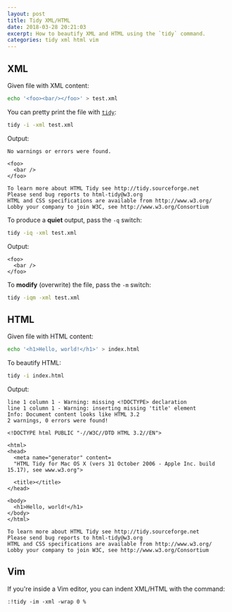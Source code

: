 ```yaml
---
layout: post
title: Tidy XML/HTML
date: 2018-03-28 20:21:03
excerpt: How to beautify XML and HTML using the `tidy` command.
categories: tidy xml html vim
---
```


## XML

Given file with XML content:

```sh
echo '<foo><bar/></foo>' > test.xml
```

You can pretty print the file with [`tidy`](http://tidy.sourceforge.net/):

```sh
tidy -i -xml test.xml
```

Output:

```
No warnings or errors were found.

<foo>
  <bar />
</foo>

To learn more about HTML Tidy see http://tidy.sourceforge.net
Please send bug reports to html-tidy@w3.org
HTML and CSS specifications are available from http://www.w3.org/
Lobby your company to join W3C, see http://www.w3.org/Consortium
```

To produce a **quiet** output, pass the `-q` switch:

```sh
tidy -iq -xml test.xml
```

Output:

```
<foo>
  <bar />
</foo>
```

To **modify** (overwrite) the file, pass the `-m` switch:

```sh
tidy -iqm -xml test.xml
```

## HTML

Given file with HTML content:

```sh
echo '<h1>Hello, world!</h1>' > index.html
```

To beautify HTML:

```sh
tidy -i index.html
```

Output:

```
line 1 column 1 - Warning: missing <!DOCTYPE> declaration
line 1 column 1 - Warning: inserting missing 'title' element
Info: Document content looks like HTML 3.2
2 warnings, 0 errors were found!

<!DOCTYPE html PUBLIC "-//W3C//DTD HTML 3.2//EN">

<html>
<head>
  <meta name="generator" content=
  "HTML Tidy for Mac OS X (vers 31 October 2006 - Apple Inc. build 15.17), see www.w3.org">

  <title></title>
</head>

<body>
  <h1>Hello, world!</h1>
</body>
</html>

To learn more about HTML Tidy see http://tidy.sourceforge.net
Please send bug reports to html-tidy@w3.org
HTML and CSS specifications are available from http://www.w3.org/
Lobby your company to join W3C, see http://www.w3.org/Consortium
```

## Vim

If you're inside a Vim editor, you can indent XML/HTML with the command:

```vim
:!tidy -im -xml -wrap 0 %
```
